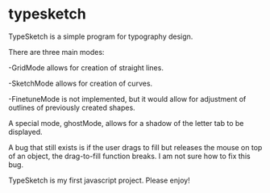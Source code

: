 # typesketch
TypeSketch is a simple program for typography design.

There are three main modes:

-GridMode allows for creation of straight lines.

-SketchMode allows for creation of curves.

-FinetuneMode is not implemented, but it would allow for adjustment of outlines of previously created shapes.

A special mode, ghostMode, allows for a shadow of the letter tab to be displayed.

A bug that still exists is if the user drags to fill but releases the mouse on top of an object, the drag-to-fill function breaks.
I am not sure how to fix this bug.

TypeSketch is my first javascript project.  Please enjoy!
